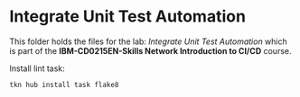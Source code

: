 # Integrate Unit Test Automation

This folder holds the files for the lab: _Integrate Unit Test Automation_ which is part of the **IBM-CD0215EN-Skills Network Introduction to CI/CD** course.

Install lint task:

```shell
tkn hub install task flake8
```
